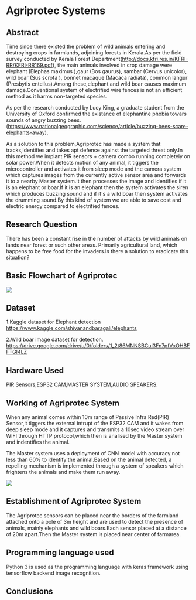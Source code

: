 

# Agriprotec Systems

## Abstract
Time since there existed the problem of wild animals entering and destroying crops in farmlands, adjoining forests in Kerala.As per the field survey conducted by  Kerala Forest
Department(http://docs.kfri.res.in/KFRI-RR/KFRI-RR169.pdf), the main animals involved in crop damage were elephant (Elephas maximus ),gaur (Bos gaurus), sambar (Cervus unicolor), wild boar (Sus scrofa ), bonnet macaque (Macaca radiata), common langur (Presbytis entellus).Among these,elephant and wild boar causes maximum damage.Conventional system of electrified wire fences is not an efficient method as it harms non-targeted species.

As per the research conducted by Lucy King, a graduate student from the University of Oxford confirmed the existance of elephantine phobia towars sounds of angry buzzing bees.
(https://www.nationalgeographic.com/science/article/buzzing-bees-scare-elephants-away).

As a solution to this problem,Agriprotec has made a system that tracks,identifies and takes apt defence against the targeted threat only.In this method we implant PIR sensors + camera combo running completely on solar power.When it detects motion of any animal, it tiggers the microcontroller and activates it  from sleep mode and  the  camera system which captures images from the currently active sensor area and forwards it to a nearby Master system.It then  processes the image and identifies if it is an elephant or boar.If it is an elephant then the system activates the siren which produces buzzing sound and if it's a wild boar then system activates the drumming sound.By this kind of system we are able to save cost and electric energy compared to electrified fences.

## Research Question 
There has been a constant rise in the number of attacks by wild animals on lands near forest or such other areas. Primarily agricultural land, which happens to be free food for the invaders.Is there a solution to eradicate this situation?

## Basic Flowchart of Agriprotec
![](Images/)


## Dataset
1.Kaggle dataset for Elephant detection
 https://www.kaggle.com/shivanandbaragali/elephants
 
2.Wild boar image dataset for detection.
 https://drive.google.com/drive/u/0/folders/1_2t86MNNSBCuI3Fn7pfVxOHBFFTGI4LZ


## Hardware Used

PIR Sensors,ESP32 CAM,MASTER SYSTEM,AUDIO SPEAKERS.

## Working of Agriprotec System
When any animal comes within 10m range of Passive Infra Red(PIR) Sensor,it tiggers the external intrupt of the ESP32 CAM and it wakes from deep sleep mode and it captures and transmits a 10sec video stream over WIFI through HTTP protocol,which then is analised by the Master system and indentifies the animal.

   The Master system uses a deployment of CNN model with accuracy not less than 60% to identify the animal.Based on the animal detected, a repelling mechanism is implemented through a system of speakers which frightens the animals and make them run away.
   
![](Images/)
## Establishment of Agriprotec System
The Agriprotec sensors can be placed near the borders of the farmland attached onto a pole of 3m height and are used to detect the presence of animals, mainly elephants and wild boars.Each sensor placed at a distance of 20m apart.Then the Master system is placed near center of farmarea.

## Programming language used
Python 3 is used as the programming language with keras framework using tensorflow backend image recognition.

## Conclusions





